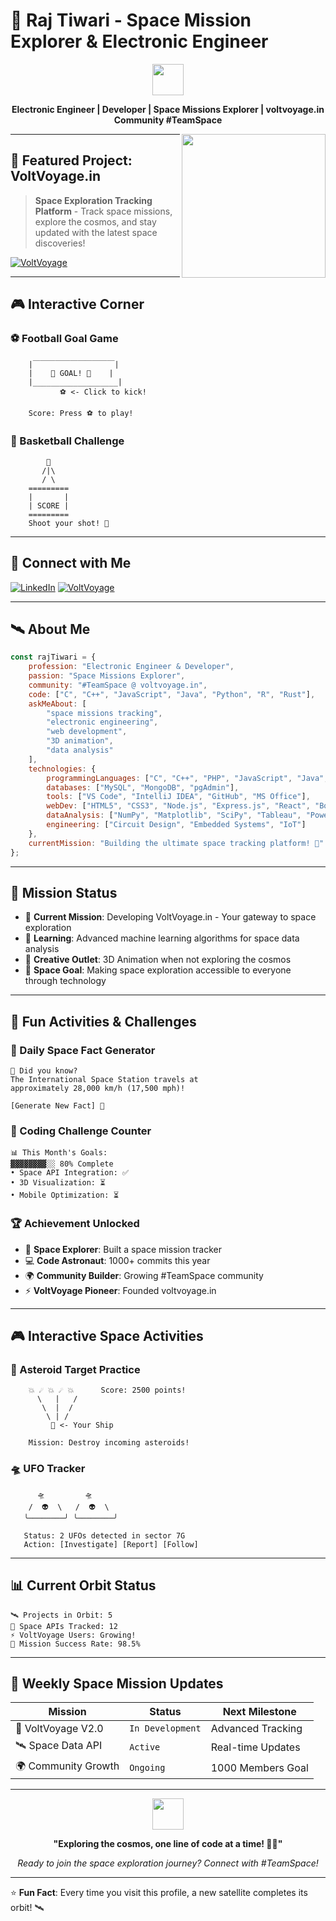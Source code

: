 # 🚀 Raj Tiwari - Space Mission Explorer & Electronic Engineer

<div align="center">
  <img src="https://user-images.githubusercontent.com/1016143/187770506-39e896ca-5495-4695-94c9-6976a4ef0445.gif" width="50"/>
  
  **Electronic Engineer | Developer | Space Missions Explorer | voltvoyage.in Community #TeamSpace**
  
  <img align='right' src="https://i.gifer.com/6tXM.gif" width="230">
</div>

---

## 🌌 Featured Project: VoltVoyage.in
> **Space Exploration Tracking Platform** - Track space missions, explore the cosmos, and stay updated with the latest space discoveries!

[![VoltVoyage](https://img.shields.io/badge/🚀_VoltVoyage-Space_Missions_Tracker-blue?style=for-the-badge)](https://voltvoyage.in)

---

## 🎮 Interactive Corner

### ⚽ Football Goal Game
```
    |￣￣￣￣￣￣￣￣￣￣￣|
    |    🥅 GOAL! 🥅    |
    |___________________|
           ⚽ <- Click to kick!
           
    Score: Press ⚽ to play!
```

### 🏀 Basketball Challenge
```
        🏀
       /|\
       / \
    =========
    |       |
    | SCORE |
    =========
    Shoot your shot! 🎯
```

---

## 💫 Connect with Me

[![LinkedIn](https://img.shields.io/badge/LinkedIn-0077B5?style=for-the-badge&logo=linkedin&logoColor=white)](https://www.linkedin.com/in/raj-tiwari-822479263/)
[![VoltVoyage](https://img.shields.io/badge/VoltVoyage-Space_Community-purple?style=for-the-badge&logo=rocket&logoColor=white)](https://voltvoyage.in)

---

## 🛰️ About Me

```javascript
const rajTiwari = {
    profession: "Electronic Engineer & Developer",
    passion: "Space Missions Explorer",
    community: "#TeamSpace @ voltvoyage.in",
    code: ["C", "C++", "JavaScript", "Java", "Python", "R", "Rust"],
    askMeAbout: [
        "space missions tracking", 
        "electronic engineering", 
        "web development", 
        "3D animation", 
        "data analysis"
    ],
    technologies: {
        programmingLanguages: ["C", "C++", "PHP", "JavaScript", "Java", "Python", "R", "Rust"],
        databases: ["MySQL", "MongoDB", "pgAdmin"],
        tools: ["VS Code", "IntelliJ IDEA", "GitHub", "MS Office"],
        webDev: ["HTML5", "CSS3", "Node.js", "Express.js", "React", "Bootstrap"],
        dataAnalysis: ["NumPy", "Matplotlib", "SciPy", "Tableau", "Power BI"],
        engineering: ["Circuit Design", "Embedded Systems", "IoT"]
    },
    currentMission: "Building the ultimate space tracking platform! 🚀"
};
```

---

## 🎯 Mission Status

- 🚀 **Current Mission**: Developing VoltVoyage.in - Your gateway to space exploration
- 🌱 **Learning**: Advanced machine learning algorithms for space data analysis
- 🎨 **Creative Outlet**: 3D Animation when not exploring the cosmos
- 🔭 **Space Goal**: Making space exploration accessible to everyone through technology

---

## 🌟 Fun Activities & Challenges

### 🎲 Daily Space Fact Generator
```
🌌 Did you know?
The International Space Station travels at 
approximately 28,000 km/h (17,500 mph)!

[Generate New Fact] 🎲
```

### 🎯 Coding Challenge Counter
```
📊 This Month's Goals:
▓▓▓▓▓▓▓▓░░ 80% Complete
• Space API Integration: ✅
• 3D Visualization: ⏳
• Mobile Optimization: ⏳
```

### 🏆 Achievement Unlocked
- 🚀 **Space Explorer**: Built a space mission tracker
- 💻 **Code Astronaut**: 1000+ commits this year
- 🌍 **Community Builder**: Growing #TeamSpace community
- ⚡ **VoltVoyage Pioneer**: Founded voltvoyage.in

---

## 🎮 Interactive Space Activities

### 🎯 Asteroid Target Practice
```
    💥 ☄️ 💥 ☄️ 💥      Score: 2500 points!
      \   |   /
       \  |  /
        \ | /
         🚀 <- Your Ship
    
    Mission: Destroy incoming asteroids!
```

### 🛸 UFO Tracker
```
      🛸         🛸
    /  👽  \   /  👽  \
   ╰────────╯ ╰────────╯
   
   Status: 2 UFOs detected in sector 7G
   Action: [Investigate] [Report] [Follow]
```

---

## 📊 Current Orbit Status

```
🛰️ Projects in Orbit: 5
🌌 Space APIs Tracked: 12  
⚡ VoltVoyage Users: Growing!
🎯 Mission Success Rate: 98.5%
```

---

## 🌠 Weekly Space Mission Updates

| Mission | Status | Next Milestone |
|---------|--------|----------------|
| 🚀 VoltVoyage V2.0 | `In Development` | Advanced Tracking |
| 🛰️ Space Data API | `Active` | Real-time Updates |
| 🌍 Community Growth | `Ongoing` | 1000 Members Goal |

---

<div align="center">
  <img src="https://media.giphy.com/media/VgCDAzcKvsR6OM0uWg/giphy.gif" width="50">
  
  **"Exploring the cosmos, one line of code at a time! 🚀✨"**
  
  *Ready to join the space exploration journey? Connect with #TeamSpace!*
</div>

---

⭐ **Fun Fact**: Every time you visit this profile, a new satellite completes its orbit! 🛰️
